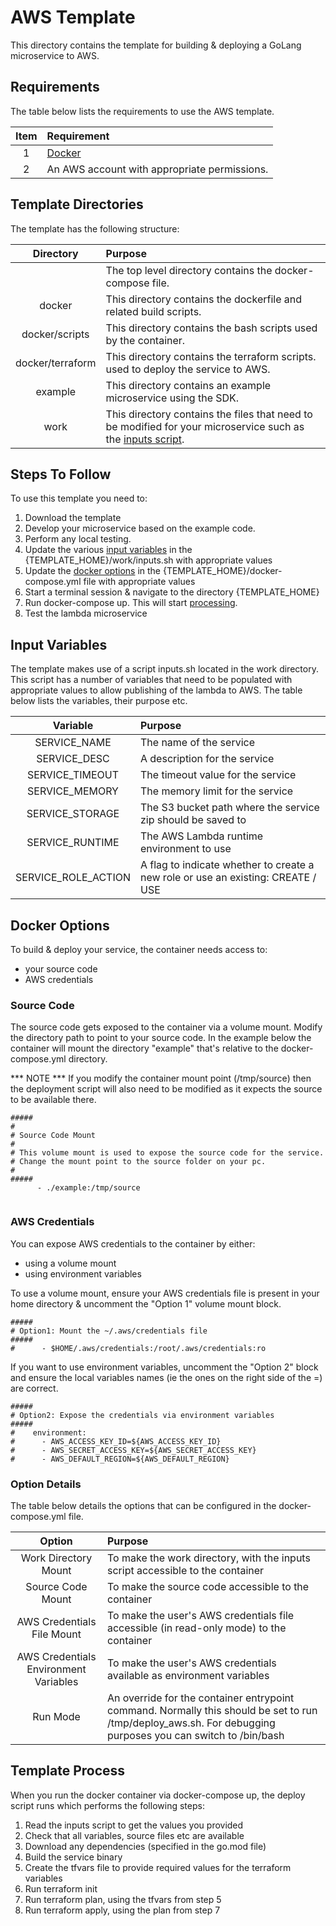 # AWS Template

This directory contains the template for building & deploying a GoLang microservice to AWS.


## Requirements

The table below lists the requirements to use the AWS template.

| Item | Requirement |
| :---: | :--- |
| 1 | [Docker](https://www.docker.com/products/docker-desktop) |
| 2 | An AWS account with appropriate permissions. |


## Template Directories

The template has the following structure:

| Directory | Purpose |
|:--:|:--|
| | The top level directory contains the docker-compose file. |
| docker | This directory contains the dockerfile and related build scripts. |
| docker/scripts | This directory contains the bash scripts used by the container. |
| docker/terraform | This directory contains the terraform scripts. used to deploy the service to AWS. |
| example | This directory contains an example microservice using the SDK. |
| work | This directory contains the files that need to be modified for your microservice such as the [inputs script](#input-variables). |


## Steps To Follow

To use this template you need to:
1. Download the template
2. Develop your microservice based on the example code.
3. Perform any local testing.
4. Update the various [input variables](#input-variables) in the {TEMPLATE_HOME}/work/inputs.sh with appropriate values
5. Update the [docker options](#docker-options) in the {TEMPLATE_HOME}/docker-compose.yml file with appropriate values
5. Start a terminal session & navigate to the directory {TEMPLATE_HOME}
6. Run docker-compose up. This will start [processing](#template-process).
5. Test the lambda microservice


## Input Variables

The template makes use of a script inputs.sh located in the work directory. This script has a number of variables that need to be populated with appropriate values to allow publishing of the lambda to AWS. The table below lists the variables, their purpose etc.

| Variable | Purpose |
|:--:|:--|
| SERVICE_NAME | The name of the service |
| SERVICE_DESC | A description for the service |
| SERVICE_TIMEOUT | The timeout value for the service |
| SERVICE_MEMORY | The memory limit for the service |
| SERVICE_STORAGE | The S3 bucket path where the service zip should be saved to |
| SERVICE_RUNTIME | The AWS Lambda runtime environment to use |
| SERVICE_ROLE_ACTION | A flag to indicate whether to create a new role or use an existing: CREATE / USE |


## Docker Options

To build & deploy your service, the container needs access to:
* your source code
* AWS credentials


### Source Code

The source code gets exposed to the container via a volume mount. Modify the directory path to point to your source code.
In the example below the container will mount the directory "example" that's relative to the docker-compose.yml directory.

*** NOTE ***
If you modify the container mount point (/tmp/source) then the deployment script will also need to be modified as it expects the source to be available there.

```
#####
#
# Source Code Mount
#
# This volume mount is used to expose the source code for the service.
# Change the mount point to the source folder on your pc.
#
#####
      - ./example:/tmp/source
      
```


### AWS Credentials

You can expose AWS credentials to the container by either:
* using a volume mount
* using environment variables

To use a volume mount, ensure your AWS credentials file is present in your home directory & uncomment the "Option 1" volume mount block.

```
#####
# Option1: Mount the ~/.aws/credentials file 
#####
#      - $HOME/.aws/credentials:/root/.aws/credentials:ro

```

If you want to use environment variables, uncomment the "Option 2" block and ensure the local variables names (ie the ones on the right side of the =) are correct.

```
#####
# Option2: Expose the credentials via environment variables
#####
#    environment:
#      - AWS_ACCESS_KEY_ID=${AWS_ACCESS_KEY_ID}
#      - AWS_SECRET_ACCESS_KEY=${AWS_SECRET_ACCESS_KEY}
#      - AWS_DEFAULT_REGION=${AWS_DEFAULT_REGION}
```


### Option Details

The table below details the options that can be configured in the docker-compose.yml file.

| Option | Purpose | 
|:--:|:--|
| Work Directory Mount | To make the work directory, with the inputs script accessible to the container |
| Source Code Mount | To make the source code accessible to the container |
| AWS Credentials File Mount | To make the user's AWS credentials file accessible (in read-only mode) to the container |
| AWS Credentials Environment Variables | To make the user's AWS credentials available as environment variables |
| Run Mode | An override for the container entrypoint command. Normally this should be set to run /tmp/deploy_aws.sh. For debugging purposes you can switch to /bin/bash |


## Template Process

When you run the docker container via docker-compose up, the deploy script runs which performs the following steps:
1. Read the inputs script to get the values you provided
2. Check that all variables, source files etc are available
3. Download any dependencies (specified in the go.mod file)
4. Build the service binary 
5. Create the tfvars file to provide required values for the terraform variables
6. Run terraform init
7. Run terraform plan, using the tfvars from step 5
8. Run terraform apply, using the plan from step 7
